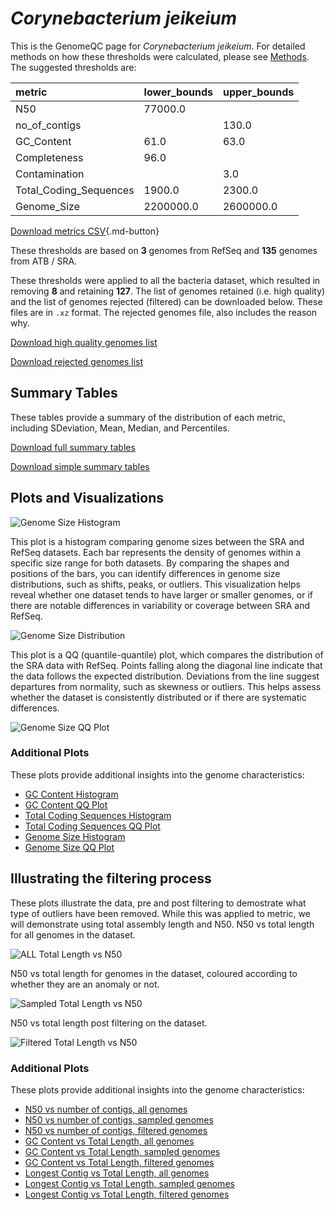 # *Corynebacterium jeikeium*

This is the GenomeQC page for *Corynebacterium jeikeium*. For detailed methods on how these thresholds were calculated, please see [Methods](../../methods.md).
The suggested thresholds are: 

| metric                 | lower_bounds   | upper_bounds   |
|:-----------------------|:---------------|:---------------|
| N50                    | 77000.0        |                |
| no_of_contigs          |                | 130.0          |
| GC_Content             | 61.0           | 63.0           |
| Completeness           | 96.0           |                |
| Contamination          |                | 3.0            |
| Total_Coding_Sequences | 1900.0         | 2300.0         |
| Genome_Size            | 2200000.0      | 2600000.0      |

[Download metrics CSV](Corynebacterium_jeikeium_metrics.csv){.md-button}


These thresholds are based on **3** genomes from RefSeq and **135** genomes from ATB / SRA.

These thresholds were applied to all the bacteria dataset, which resulted in removing **8** and retaining **127**.
The list of genomes retained (i.e. high quality) and the list of genomes rejected (filtered) can be downloaded below. These files are in `.xz` format. The rejected genomes file, also includes the reason why.

[Download high quality genomes list](Corynebacterium_jeikeium_high_quality_genomes.csv.xz)


[Download rejected genomes list](Corynebacterium_jeikeium_filtered_out_genomes.csv.xz)



## Summary Tables
These tables provide a summary of the distribution of each metric, including SDeviation, Mean, Median, and Percentiles.

[Download full summary tables](summary.csv)

[Download simple summary tables](selected_summary.csv)

## Plots and Visualizations

![Genome Size Histogram](Genome_Size_refseq_histogram_kde.png)

This plot is a histogram comparing genome sizes between the SRA and RefSeq datasets. Each bar represents the density of genomes within a specific size range for both datasets. By comparing the shapes and positions of the bars, you can identify differences in genome size distributions, such as shifts, peaks, or outliers. This visualization helps reveal whether one dataset tends to have larger or smaller genomes, or if there are notable differences in variability or coverage between SRA and RefSeq.

![Genome Size Distribution](Genome_Size_refseq_histogram_kde.png)

This plot is a QQ (quantile-quantile) plot, which compares the distribution of the SRA data with RefSeq. Points falling along the diagonal line indicate that the data follows the expected distribution. Deviations from the line suggest departures from normality, such as skewness or outliers. This helps assess whether the dataset is consistently distributed or if there are systematic differences.

![Genome Size QQ Plot](Genome_Size_refseq_qqplot.png)

### Additional Plots

These plots provide additional insights into the genome characteristics:

- [GC Content Histogram](GC_Content_refseq_histogram_kde.png)
- [GC Content QQ Plot](GC_Content_refseq_qqplot.png)
- [Total Coding Sequences Histogram](Total_Coding_Sequences_refseq_histogram_kde.png)
- [Total Coding Sequences QQ Plot](Total_Coding_Sequences_refseq_qqplot.png)
- [Genome Size Histogram](Genome_Size_refseq_histogram_kde.png)
- [Genome Size QQ Plot](Genome_Size_refseq_qqplot.png)
## Illustrating the filtering process
These plots illustrate the data, pre and post filtering to demostrate what type of outliers have been removed. While this was applied to metric, we will demonstrate using total assembly length and N50.
N50 vs total length for all genomes in the dataset.

![ALL Total Length vs N50](Corynebacterium_jeikeium_all_total_length_N50.png)

N50 vs total length for genomes in the dataset, coloured according to whether they are an anomaly or not.

![Sampled Total Length vs N50](Corynebacterium_jeikeium_sample_total_length_N50.png)

N50 vs total length post filtering on the dataset.

![Filtered Total Length vs N50](Corynebacterium_jeikeium_filt_total_length_N50.png)

### Additional Plots

These plots provide additional insights into the genome characteristics:

- [N50 vs number of contigs, all genomes](Corynebacterium_jeikeium_all_N50_number.png)
- [N50 vs number of contigs, sampled genomes](Corynebacterium_jeikeium_sample_N50_number.png)
- [N50 vs number of contigs, filtered genomes](Corynebacterium_jeikeium_filt_N50_number.png)
- [GC Content vs Total Length, all genomes](Corynebacterium_jeikeium_all_total_length_GC_Content.png)
- [GC Content vs Total Length, sampled genomes](Corynebacterium_jeikeium_sample_total_length_GC_Content.png)
- [GC Content vs Total Length, filtered genomes](Corynebacterium_jeikeium_filt_total_length_GC_Content.png)
- [Longest Contig vs Total Length, all genomes](Corynebacterium_jeikeium_all_total_length_longest.png)
- [Longest Contig vs Total Length, sampled genomes](Corynebacterium_jeikeium_sample_total_length_longest.png)
- [Longest Contig vs Total Length, filtered genomes](Corynebacterium_jeikeium_filt_total_length_longest.png)
